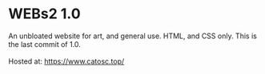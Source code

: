 # WEBs2 1.0
An unbloated website for art, and general use. HTML, and CSS only. This is the last commit of 1.0. <br />
<br />
Hosted at: https://www.catosc.top/
